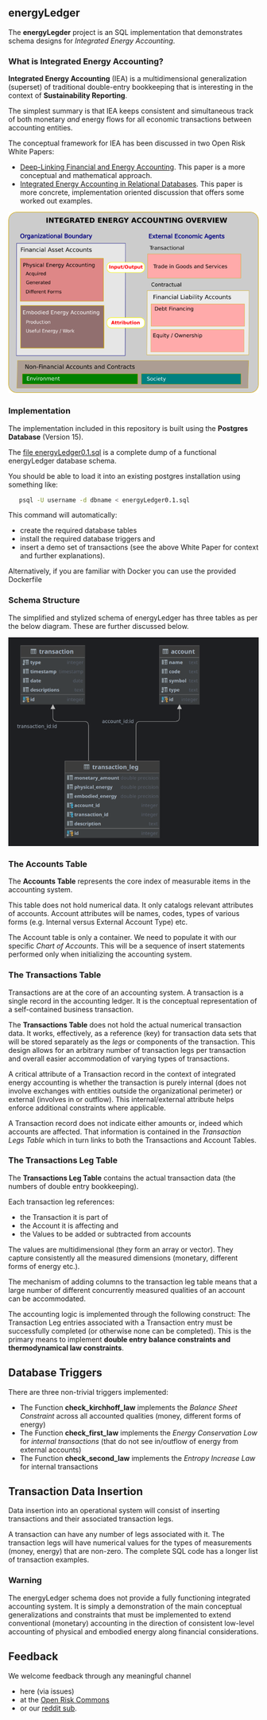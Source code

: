 ## energyLedger

The **energyLegder** project is an SQL implementation that demonstrates schema designs for *Integrated Energy Accounting*. 


### What is Integrated Energy Accounting?

**Integrated Energy Accounting** (IEA) is a multidimensional generalization (superset) of traditional double-entry bookkeeping that is interesting in the context of **Sustainability Reporting**. 

The simplest summary is that IEA keeps consistent and simultaneous track of both monetary *and* energy flows for all economic transactions between accounting entities.   

The conceptual framework for IEA has been discussed in two Open Risk White Papers:

* [Deep-Linking Financial and Energy Accounting](https://www.openriskmanagement.com/white_paper_deep_linking_financial_and_energy_accounting/). This paper is a more conceptual and mathematical approach.
* [Integrated Energy Accounting in Relational Databases](https://www.openriskmanagement.com/white_paper_integrated_energy_accounting_using_relational_databases/). This paper is more concrete, implementation oriented discussion that offers some worked out examples.

![Overview](./energyLedger.png)


### Implementation 

The implementation included in this repository is built using the **Postgres Database** (Version 15). 

The [file energyLedger0.1.sql](energyLedger0.1.sql) is a complete dump of a functional energyLedger database schema.

You should be able to load it into an existing postgres installation using something like:

```bash
   psql -U username -d dbname < energyLedger0.1.sql
```

This command will automatically:

* create the required database tables
* install the required database triggers and 
* insert a demo set of transactions (see the above White Paper for context and further explanations).

Alternatively, if you are familiar with Docker you can use the provided Dockerfile

### Schema Structure

The simplified and stylized schema of energyLedger has three tables as per the below diagram. These are further discussed below.

![Overview](./energyLedger_schema.png)

### The Accounts Table

The **Accounts Table** represents the core index of measurable items in the accounting system. 

This table does not hold numerical data. It only catalogs relevant attributes of accounts. Account attributes will be names, codes, types of various forms (e.g. Internal versus External Account Type) etc. 

The Account table is only a container. We need to populate it with our specific *Chart of Accounts*. This will be a sequence of insert statements performed only when initializing the accounting system.

### The Transactions Table

Transactions are at the core of an accounting system. A transaction is a single record in the accounting ledger. It is the conceptual representation of a self-contained business transaction. 

The **Transactions Table** does not hold the actual numerical transaction data. It works, effectively, as a reference (key) for transaction data sets that will be stored separately as the _legs_ or components of the transaction. This design allows for an arbitrary number of transaction legs per transaction and overall easier accommodation of varying types of transactions.

A critical attribute of a Transaction record in the context of integrated energy accounting is whether the transaction is purely internal (does not involve exchanges with entities outside the organizational perimeter) or external (involves in or outflow). This internal/external attribute helps enforce additional constraints where applicable.

A Transaction record does not indicate either amounts or, indeed which accounts are affected. That information is contained in the _Transaction Legs Table_ which in turn links to both the Transactions and Account Tables.

### The Transactions Leg Table

The **Transactions Leg Table** contains the actual transaction data (the numbers of double entry bookkeeping). 

Each transaction leg references:

* the Transaction it is part of
* the Account it is affecting and 
* the Values to be added or subtracted from accounts 

The values are multidimensional (they form an array or vector). They capture consistently all the measured dimensions (monetary, different forms of energy etc.). 

The mechanism of adding columns to the transaction leg table means that a large number of different concurrently measured qualities of an account can be accommodated. 

The accounting logic is implemented through the following construct: The Transaction Leg entries associated with a Transaction entry must be successfully completed (or otherwise none can be completed). This is the primary means to implement **double entry balance constraints and thermodynamical law constraints**.

## Database Triggers

There are three non-trivial triggers implemented:

* The Function **check_kirchhoff_law** implements the _Balance Sheet Constraint_ across all accounted qualities (money, different forms of energy)
* The Function **check_first_law** implements the _Energy Conservation Low_ for _internal transactions_ (that do not see in/outflow of energy from external accounts)
* The Function **check_second_law** implements the _Entropy Increase Law_ for internal transactions


## Transaction Data Insertion

Data insertion into an operational system will consist of inserting transactions and their associated transaction legs. 

A transaction can have any number of legs associated with it. The transaction legs will have numerical values for the types of measurements (money, energy) that are non-zero. The complete SQL code has a longer list of transaction examples. 

### Warning

The energyLedger schema does not provide a fully functioning integrated accounting system. It is simply a demonstration of the main conceptual generalizations and constraints that must be implemented to extend conventional (monetary) accounting in the direction of consistent low-level accounting of physical and embodied energy along financial considerations.

## Feedback

We welcome feedback through any meaningful channel
* here (via issues)
* at the [Open Risk Commons](https://www.openriskcommons.org/c/equinox/energyledger/33) 
* or our [reddit sub](https://www.reddit.com/r/open_risk/).